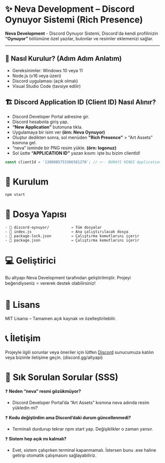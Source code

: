 # ✨ Neva Development – Discord Oynuyor Sistemi (Rich Presence)

**Neva Development** - Discord Oynuyor Sistemi, Discord'da kendi profilinizin **“Oynuyor”** bölümüne özel yazılar, butonlar ve resimler eklemenizi sağlar.

---

## 🚀 Nasıl Kurulur? (Adım Adım Anlatım)
- Gereksinimler: Windows 10 veya 11
- Node.js (v16 veya üzeri)
- Discord uygulaması (açık olmalı)
- Visual Studio Code (tavsiye edilir)


## 🏗️ Discord Application ID (Client ID) Nasıl Alınır?
- Discord Developer Portal adresine gir.
- Discord hesabınla giriş yap.
- **“New Application”** butonuna tıkla.
- Uygulamaya bir isim ver **(örn: Neva Oynuyor)**
- Oluştur dedikten sonra, sol menüden **"Rich Presence"** > "Art Assets" kısmına gel.
- “neva” isminde bir PNG resim yükle. **(örn: logonuz)**
- Sol üstte **“APPLICATION ID”** yazan kısım: işte bu bizim clientId!

```js
const clientId = '1388885753366581278'; // <-- BURAYI KENDİ Application ID'n ile değiştir!
```


# 📂 Kurulum

```bash
npm start
```


# 🔧 Dosya Yapısı
```
- 📁 discord-oynuyor/          → Tüm dosyalar
- 📄 index.js                  → Ana çalıştırılacak dosya
- 📄 package-lock.json         → Çalıştırma komutlarını içerir
- 📄 package.json              → Çalıştırma komutlarını içerir
```


# 💻 Geliştirici
Bu altyapı Neva Development tarafından geliştirilmiştir. Projeyi beğendiyseniz ⭐ vererek destek olabilirsiniz!

# 📜 Lisans
MIT Lisansı – Tamamen açık kaynak ve özelleştirilebilir.

# 📞 İletişim
Projeyle ilgili sorunlar veya öneriler için lütfen [Discord](discord.gg/altyapi) sunucumuza katılın veya bizimle iletişime geçin. (discord.gg/altyapi)


# 🧽 Sık Sorulan Sorular (SSS)
❓ **Neden “neva” resmi gözükmüyor?**
- Discord Developer Portal’da “Art Assets” kısmına neva adında resim yükledin mi?

❓ **Kodu değiştirdim ama Discord’daki durum güncellenmedi?**
- Terminali durdurup tekrar npm start yap. Değişiklikler o zaman yansır.

❓ **Sistem hep açık mı kalmalı?**
- Evet, sistem çalışırken terminal kapanmamalı.
İstersen bunu .exe haline getirip otomatik çalışmasını sağlayabiliriz.

